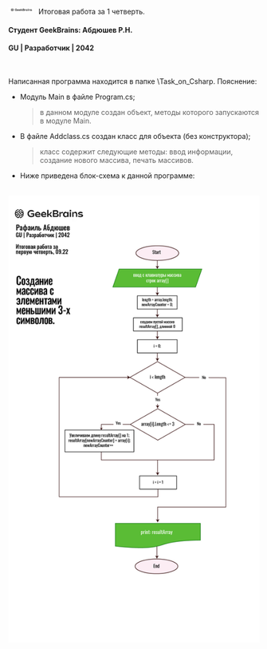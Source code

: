 <img src="GB.png" width="10%" height="10%"
     alt="Flow chart"
     style="float: left; margin-right: 10px; display: inline;" />
<span style="display: inline;">Итоговая работа за 1 четверть.</span><br>

#### Студент GeekBrains: Абдюшев Р.Н.
#### GU | Разработчик | 2042
<br>

Написанная программа находится в папке \Task_on_Csharp.
Пояснение:
* Модуль Main в файле Program.cs;
    > в данном модуле создан объект, методы которого
    > запускаются в модуле Main.

* В файле Addclass.cs создан класс для объекта (без конструктора);
    > класс содержит следующие методы:
    > ввод информации, создание нового массива, печать массивов.

* Ниже приведена блок-схема к данной программе:
<br>
<img src="FlowChart_tw1Q.jpg"
     alt="Flow chart"
     style="float: left; margin-right: 10px;" />




